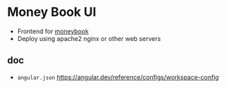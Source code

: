 # Money Book UI

- Frontend for [moneybook](https://github.com/gek64/moneybook/)
- Deploy using apache2 nginx or other web servers

## doc

- `angular.json` https://angular.dev/reference/configs/workspace-config